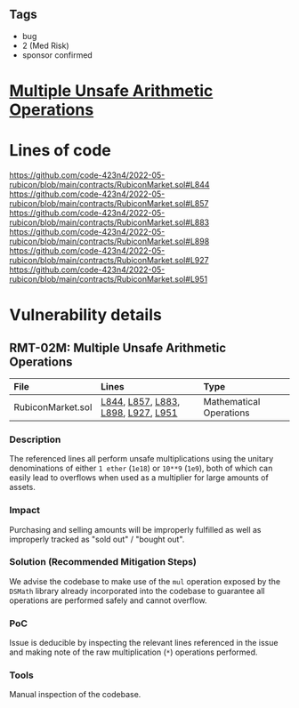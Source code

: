## Tags

- bug
- 2 (Med Risk)
- sponsor confirmed

# [Multiple Unsafe Arithmetic Operations](https://github.com/code-423n4/2022-05-rubicon-findings/issues/443) 

# Lines of code

https://github.com/code-423n4/2022-05-rubicon/blob/main/contracts/RubiconMarket.sol#L844
https://github.com/code-423n4/2022-05-rubicon/blob/main/contracts/RubiconMarket.sol#L857
https://github.com/code-423n4/2022-05-rubicon/blob/main/contracts/RubiconMarket.sol#L883
https://github.com/code-423n4/2022-05-rubicon/blob/main/contracts/RubiconMarket.sol#L898
https://github.com/code-423n4/2022-05-rubicon/blob/main/contracts/RubiconMarket.sol#L927
https://github.com/code-423n4/2022-05-rubicon/blob/main/contracts/RubiconMarket.sol#L951


# Vulnerability details

## RMT-02M: Multiple Unsafe Arithmetic Operations

| File | Lines | Type |
| :- | :- | :- |
| RubiconMarket.sol | [L844](https://github.com/code-423n4/2022-05-rubicon/blob/main/contracts/RubiconMarket.sol#L844), [L857](https://github.com/code-423n4/2022-05-rubicon/blob/main/contracts/RubiconMarket.sol#L857), [L883](https://github.com/code-423n4/2022-05-rubicon/blob/main/contracts/RubiconMarket.sol#L883), [L898](https://github.com/code-423n4/2022-05-rubicon/blob/main/contracts/RubiconMarket.sol#L898), [L927](https://github.com/code-423n4/2022-05-rubicon/blob/main/contracts/RubiconMarket.sol#L927), [L951](https://github.com/code-423n4/2022-05-rubicon/blob/main/contracts/RubiconMarket.sol#L951) | Mathematical Operations |

### Description

The referenced lines all perform unsafe multiplications using the unitary denominations of either `1 ether` (`1e18`) or `10**9` (`1e9`), both of which can easily lead to overflows when used as a multiplier for large amounts of assets.

### Impact

Purchasing and selling amounts will be improperly fulfilled as well as improperly tracked as "sold out" / "bought out".

### Solution (Recommended Mitigation Steps)

We advise the codebase to make use of the `mul` operation exposed by the `DSMath` library already incorporated into the codebase to guarantee all operations are performed safely and cannot overflow.

### PoC

Issue is deducible by inspecting the relevant lines referenced in the issue and making note of the raw multiplication (`*`) operations performed.

### Tools

Manual inspection of the codebase.

